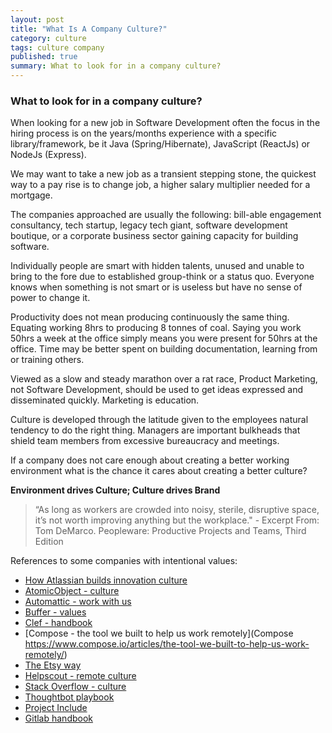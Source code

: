 ```yaml
---
layout: post
title: "What Is A Company Culture?"
category: culture
tags: culture company
published: true
summary: What to look for in a company culture?
---
```


### What to look for in a company culture?

When looking for a new job in Software Development often the focus in the hiring process is on the years/months experience with a specific library/framework,   be it Java (Spring/Hibernate), JavaScript (ReactJs) or NodeJs (Express).

We may want to take a new job as a transient stepping stone, the quickest way to a pay rise is to change job, a higher salary multiplier needed for a mortgage.

The companies approached are usually the following: bill-able engagement consultancy, tech startup, legacy tech giant, software development boutique, or a corporate business sector gaining capacity for building software.

Individually people are smart with hidden talents, unused and unable to bring to the fore due to established group-think or a status quo. Everyone knows when something is not smart or is useless but have no sense of power to change it.

Productivity does not mean producing continuously the same thing. Equating working 8hrs to producing 8 tonnes of coal. Saying you work 50hrs a week at the office simply means you were present for 50hrs at the office. Time may be better spent on building documentation, learning from or training others.

Viewed as a slow and steady marathon over a rat race, Product Marketing, not Software Development, should be used to get ideas expressed and disseminated quickly. Marketing is education.

Culture is developed through the latitude given to the employees natural tendency to do the right thing. Managers are important bulkheads that shield team members from excessive bureaucracy and meetings.

If a company does not care enough about creating a better working environment what is the chance it cares about creating a better culture?

**Environment drives Culture; Culture drives Brand**


>“As long as workers are crowded into noisy, sterile, disruptive space, it’s not worth improving anything but the workplace." - Excerpt From: Tom DeMarco. Peopleware: Productive Projects and Teams, Third Edition


References to some companies with intentional values:

- [How Atlassian builds innovation culture](https://blogs.atlassian.com/2015/11/how-atlassian-builds-innovation-culture/)
- [AtomicObject - culture](https://atomicobject.com/culture)
- [Automattic - work with us](https://automattic.com/work-with-us/)
- [Buffer - values](https://open.buffer.com/buffer-values/)
- [Clef - handbook](https://github.com/clef/handbook)
- [Compose - the tool we built to help us work remotely](Compose https://www.compose.io/articles/the-tool-we-built-to-help-us-work-remotely/)
- [The Etsy way](https://codeascraft.com/2012/02/13/the-etsy-way/)
- [Helpscout - remote culture](https://www.helpscout.net/blog/remote-culture/)
- [Stack Overflow - culture](https://blog.stackoverflow.com/company/culture/)
- [Thoughtbot playbook](http://playbook.thoughtbot.com)
- [Project Include](http://projectinclude.org/defining_culture)
- [Gitlab handbook](https://about.gitlab.com/handbook/)
